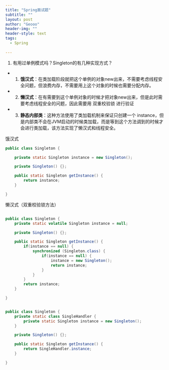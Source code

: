 ```yaml
---
title: "Spring面试题"
subtitle: ""
layout: post
author: "Geooo"
header-img: ""
header-style: text
tags:
  - Spring
  
---
```



1. 有用过单例模式吗？Singleton的有几种实现方式？
- 1) **饿汉式**：在类加载阶段就把这个单例的对象new出来，不需要考虑线程安全问题，但浪费内存，不需要用上这个对象的时候也需要分配内存。
- 2) **懒汉式**：在有需要到这个单例对象的时候才把对象new出来，但是此时需要考虑线程安全的问题，因此需要用 双重校验锁 进行验证
- 3) **静态内部类**：这种方法使用了类加载机制来保证只创建一个 instance，但是内部类不会在JVM启动的时候类加载，而是等到这个方法调到的时候才会进行类加载，该方法实现了懒汉式和线程安全。

饿汉式
```java
public class Singleton {     

    private static Singleton instance = new Singleton();

    private Singleton() {};

    public static Singleton getInstance() {
        return instance;
    }

}
```

懒汉式（双重校验锁方法）
```Java

public class Singleton {
    private static volatile Singleton instance = null;

    private Singleton() {};

    public static Singleton getInstance() {
        if(instance == null) {
            synchronized (Singleton.class) {
                if(instance == null) {
                    instance = new Singleton();
                    return instance;
                }
            }
        }
        return instance;
    }

}

```


```java

public class Singleton {
    private static class SingleHandler {
        private static Singleton instance = new Singleton();
    }   

    private Singleton() {};

    public static Singleton getInstance() {
        return SingleHandler.instance;
    }

}
```